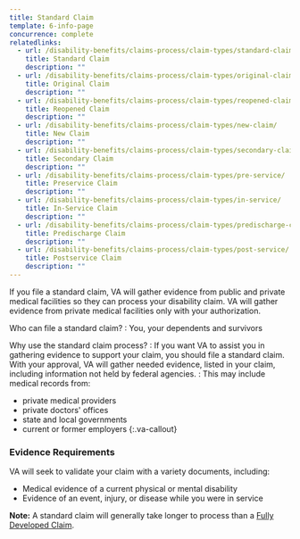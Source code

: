 ```yaml
---
title: Standard Claim
template: 6-info-page
concurrence: complete
relatedlinks:
  - url: /disability-benefits/claims-process/claim-types/standard-claim/
    title: Standard Claim
    description: ""
  - url: /disability-benefits/claims-process/claim-types/original-claim/
    title: Original Claim
    description: ""
  - url: /disability-benefits/claims-process/claim-types/reopened-claim/
    title: Reopened Claim
    description: ""
  - url: /disability-benefits/claims-process/claim-types/new-claim/
    title: New Claim
    description: ""
  - url: /disability-benefits/claims-process/claim-types/secondary-claim/
    title: Secondary Claim
    description: ""
  - url: /disability-benefits/claims-process/claim-types/pre-service/
    title: Preservice Claim
    description: ""
  - url: /disability-benefits/claims-process/claim-types/in-service/
    title: In-Service Claim
    description: ""
  - url: /disability-benefits/claims-process/claim-types/predischarge-claim/
    title: Predischarge Claim
    description: ""
  - url: /disability-benefits/claims-process/claim-types/post-service/
    title: Postservice Claim
    description: ""
---
```


If you file a standard claim, VA will gather evidence from public and private medical facilities so they can process your disability claim. VA will gather evidence from private medical facilities only with your authorization.

Who can file a standard claim?
: You, your dependents and survivors

Why use the standard claim process?
: If you want VA to assist you in gathering evidence to support your claim, you should file a standard claim. With your approval, VA will gather needed evidence, listed in your claim, including information not held by federal agencies. 
: This may include medical records from:

   - private medical providers
   - private doctors' offices
   - state and local governments
   - current or former employers
{:.va-callout}

### Evidence Requirements

VA will seek to validate your claim with a variety documents, including:

- Medical evidence of a current physical or mental disability
- Evidence of an event, injury, or disease while you were in service

**Note:** 
A standard claim will generally take longer to process than a [Fully Developed Claim](/disability-benefits/claims-process/claim-types/fully-developed-claim/).

